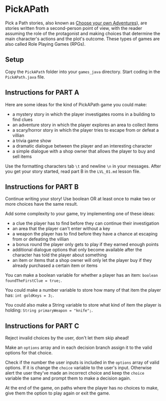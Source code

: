 # PickAPath

Pick a Path stories, also known as [Choose your own Adventures](https://en.wikipedia.org/wiki/Choose_Your_Own_Adventure)), are stories written from a second-person point of view, with the reader assuming the role of the protagonist and making choices that determine the main character's actions and the plot's outcome. These types of games are also called Role Playing Games (RPGs).

## Setup

Copy the `PickAPath` folder into your `games_java` directory. Start coding in the `PickAPath.java` file.

## Instructions for PART A

Here are some ideas for the kind of PickAPath game you could make:

- a mystery story in which the player investigates rooms in a building to find clues
- an adventure story in which the player explores an area to collect items
- a scary/horror story in which the player tries to escape from or defeat a villian
- a trivia game show
- a dramatic dialogue between the player and an interesting character
- a simple dialogue with a shop owner that allows the player to buy and sell items

Use the formatting characters tab `\t` and newline `\n` in your messages. After you get your story started, read part B in the `LVL_01.md` lesson file.

## Instructions for PART B

Continue writing your story! Use boolean OR at least once to make two or more choices have the same result.

Add some complexity to your game, try implementing one of these ideas:

- a clue the player has to find before they can continue their investigation
- an area that the player can't enter without a key
- a weapon the player has to find before they have a chance at escaping from or defeating the villian
- a bonus round the player only gets to play if they earned enough points
- additional dialogue options that only become available after the character has told the player about something
- an item or items that a shop owner will only let the player buy if they already purchased a certain item or items

You can make a boolean variable for whether a player has an item: `boolean foundTheFirstClue = true;`.

You could make a number variable to store how many of that item the player has: `int goldKeys = 3;`.

You could also make a String variable to store what kind of item the player is holding: `String primaryWeapon = "knife";`.

## Instructions for PART C

Reject invalid choices by the user, don't let them skip ahead!

Make an `options` array and in each decision branch assign it to the valid options for that choice.

Check if the number the user inputs is included in the `options` array of valid options. If it is change the `choice` variable to the user's input. Otherwise alert the user they've made an incorrect choice and keep the `choice` variable the same and prompt them to make a decision again.

At the end of the game, on paths where the player has no choices to make, give them the option to play again or exit the game.
